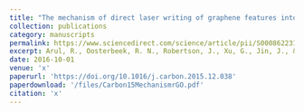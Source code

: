 ```yaml
---
title: "The mechanism of direct laser writing of graphene features into graphene oxide films involves photoreduction and thermally assisted structural rearrangement"
collection: publications
category: manuscripts
permalink: https://www.sciencedirect.com/science/article/pii/S0008622315305182
excerpt: Arul, R., Oosterbeek, R. N., Robertson, J., Xu, G., Jin, J., & Simpson, M. C. (2016) Carbon, 99, 423-431.
date: 2016-10-01
venue: 'x'
paperurl: 'https://doi.org/10.1016/j.carbon.2015.12.038'
paperdownload: '/files/Carbon15MechanismrGO.pdf'
citation: 'x'
---
```


